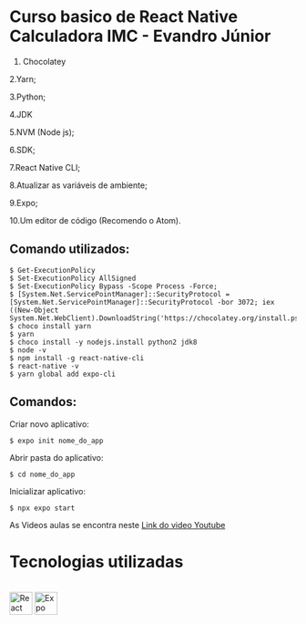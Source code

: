 # Curso basico de React Native Calculadora IMC - Evandro Júnior

1. Chocolatey

2.Yarn;

3.Python;

4.JDK

5.NVM (Node js);

6.SDK;

7.React Native CLI;

8.Atualizar as variáveis de ambiente;

9.Expo;

10.Um editor de código (Recomendo o Atom).

## Comando utilizados:
	$ Get-ExecutionPolicy
	$ Set-ExecutionPolicy AllSigned
	$ Set-ExecutionPolicy Bypass -Scope Process -Force;
	$ [System.Net.ServicePointManager]::SecurityProtocol = [System.Net.ServicePointManager]::SecurityProtocol -bor 3072; iex ((New-Object System.Net.WebClient).DownloadString('https://chocolatey.org/install.ps1'))
	$ choco install yarn
	$ yarn
	$ choco install -y nodejs.install python2 jdk8
	$ node -v
	$ npm install -g react-native-cli
	$ react-native -v
	$ yarn global add expo-cli

## Comandos:
Criar novo aplicativo: 

	$ expo init nome_do_app
	
Abrir pasta do aplicativo:

	$ cd nome_do_app
	
Inicializar aplicativo: 

	$ npx expo start

As Videos aulas se encontra neste <a href="https://www.youtube.com/playlist?list=PLSUCi1OrmdtYeF_imvmYzUXY68RgSxkhZ/" target="_blank"> Link do video Youtube </a>

# Tecnologias utilizadas

<div style="display: inline_block"><br>
  <img align="center" alt="React" height="40" width="40" src="https://cdn.iconscout.com/icon/free/png-64/react-1-282599.png">
  <img align="center" alt="Expo" height="40" width="40" src="https://github.com/expo/expo/raw/main/.github/resources/banner.png">
</div>
